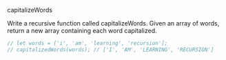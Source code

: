 capitalizeWords

Write a recursive function called capitalizeWords. Given an array of words, return a new array containing each word capitalized.

```javascript
// let words = ['i', 'am', 'learning', 'recursion'];
// capitalizedWords(words); // ['I', 'AM', 'LEARNING', 'RECURSION']
```